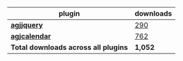plugin|downloads
------|----------
[**agjjquery**](https://www.npmjs.com/package/agjjquery)|[290](https://www.npmjs.com/package/agjjquery)
[**agjcalendar**](https://www.npmjs.com/package/agjcalendar)|[762](https://www.npmjs.com/package/agjcalendar)
**Total downloads across all plugins**|**1,052**
